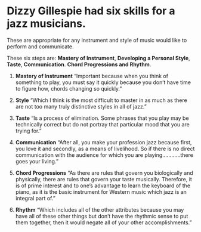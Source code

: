 # Dizzy Gillespie had six skills for a jazz musicians. 

These are appropriate for any instrument and style of music would like to perform and communicate.

These six steps are:  **Mastery of Instrument**, **Developing a Personal Style**,  **Taste**,  **Communication**. **Chord Progressions and Rhythm**.

1. **Mastery of Instrument**
    “Important because when you think of something to play, you must say it quickly because you don’t have time to figure how, chords changing so quickly.”

2. **Style**
    “Which I think is the most difficult to master in as much as there are not too many truly distinctive styles in all of jazz.”

3. **Taste**
    “Is a process of elimination. Some phrases that you play may be technically correct but do not portray that particular mood that you are trying for.”

4. **Communication**
    “After all, you make your profession jazz because first, you love it and secondly, as a means of livelihood. So if there is no direct communication with the audience for which you are playing…………there goes your living.”

5. **Chord Progressions**
    “As there are rules that govern you biologically and physically, there are rules that govern your taste musically. Therefore, it is of prime interest and to one’s advantage to learn the keyboard of the piano, as it is the basic instrument for Western music which jazz is an integral part of.”

6. **Rhythm**
    “Which includes all of the other attributes because you may have all of these other things but don’t have the rhythmic sense to put them together, then it would negate all of your other accomplishments.”